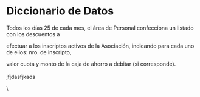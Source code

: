 # Diccionario de Datos

Todos los días 25 de cada mes, el área de Personal confecciona un listado con los descuentos a

efectuar a los inscriptos activos de la Asociación, indicando para cada uno de ellos: nro. de inscripto,

valor cuota y monto de la caja de ahorro a debitar (si corresponde).\
\
jfjdasfjkads

\
